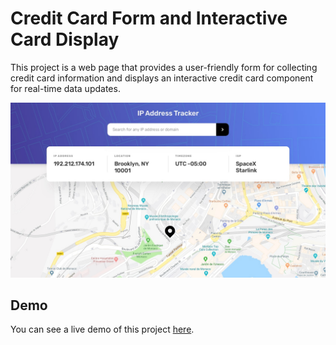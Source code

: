 # Credit Card Form and Interactive Card Display

This project is a web page that provides a user-friendly form for collecting credit card information and displays an interactive credit card component for real-time data updates.

![Credit Card Form Demo](desktop-design.jpg)



## Demo

You can see a live demo of this project [here](https://credcard-dts.vercel.app/).


